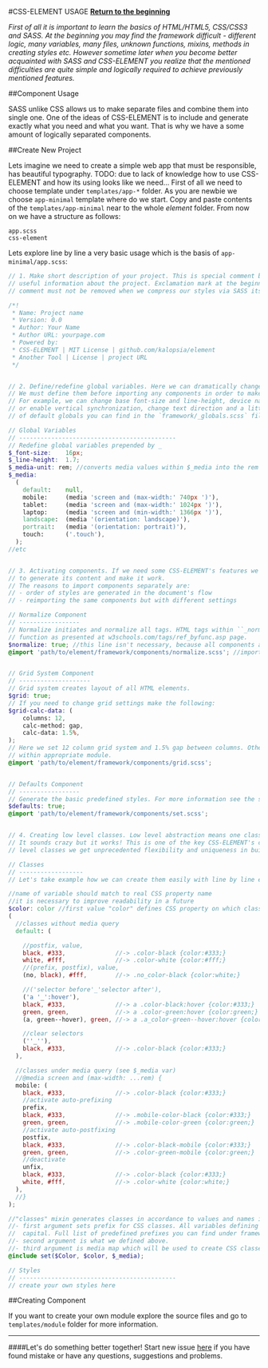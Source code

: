 #CSS-ELEMENT USAGE
**[Return to the beginning](https://github.com/kalopsia/element/blob/master/docs/0_preface.md)**<br/>

*First of all it is important to learn the basics of HTML/HTML5, CSS/CSS3 and SASS. At the beginning you may find the framework difficult - different logic, many variables, many files, unknown functions, mixins, methods in creating styles etc. However sometime later when you become better acquainted with SASS and CSS-ELEMENT you realize that the mentioned difficulties are quite simple and logically required to achieve previously mentioned features.*

##Component Usage

SASS unlike CSS allows us to make separate files and combine them into single one. One of the ideas of CSS-ELEMENT is to include and generate exactly what you need and what you want. That is why we have a some amount of logically separated components.


##Create New Project

Lets imagine we need to create a simple web app that must be responsible, has beautiful typography.
TODO: due to lack of knowledge how to use CSS-ELEMENT and how its using looks like we need...
First of all we need to choose template under `templates/app-*` folder. As you are newbie we choose `app-minimal` template where do we start. Copy and paste contents of the `templates/app-minimal` near to the whole *element* folder. From now on we have a structure as follows:

```
app.scss
css-element
```

Lets explore line by line a very basic usage which is the basis of `app-minimal/app.scss`:

```SCSS
// 1. Make short description of your project. This is special comment block that gives strangers
// useful information about the project. Exclamation mark at the beginning indicates that the
// comment must not be removed when we compress our styles via SASS itself or third-party tools

/*!
 * Name: Project name
 * Version: 0.0
 * Author: Your Name
 * Author URL: yourpage.com
 * Powered by:
 * CSS-ELEMENT | MIT License | github.com/kalopsia/element
 * Another Tool | License | project URL
 */


// 2. Define/redefine global variables. Here we can dramatically change the base CSS-ELEMENT's behavior.
// We must define them before importing any components in order to make custom variables work.
// For example, we can change base font-size and line-height, device names and width range, disable
// or enable vertical synchronization, change text direction and a little bit more. A complete list
// of default globals you can find in the `framework/_globals.scss` file.

// Global Variables
// --------------------------------------------
// Redefine global variables prepended by _
$_font-size:    16px;
$_line-height:  1.7;
$_media-unit: rem; //converts media values within $_media into the rem unit
$_media:
  (
    default:    null,
    mobile:     (media 'screen and (max-width:' 740px ')'),
    tablet:     (media 'screen and (max-width:' 1024px ')'),
    laptop:     (media 'screen and (min-width:' 1366px ')'),
    landscape:  (media '(orientation: landscape)'),
    portrait:   (media '(orientation: portrait)'),
    touch:      ('.touch'),
  );
//etc


// 3. Activating components. If we need some CSS-ELEMENT's features we must import each module separately
// to generate its content and make it work.
// The reasons to import components separately are:
// - order of styles are generated in the document's flow
// - reimporting the same components but with different settings

// Normalize Component
// -----------------
// Normalize initiates and normalize all tags. HTML tags within ``_normalize.scss`` are grouped by
// function as presented at w3schools.com/tags/ref_byfunc.asp page.
$normalize: true; //this line isn't necessary, because all components active by default
@import 'path/to/element/framework/components/normalize.scss'; //import module


// Grid System Component
// --------------------
// Grid system creates layout of all HTML elements.
$grid: true;
// If you need to change grid settings make the following:
$grid-calc-data: (
    columns: 12,
    calc-method: gap,
    calc-data: 1.5%,
);
// Here we set 12 column grid system and 1.5% gap between columns. Other available options you can find
// within appropriate module.
@import 'path/to/element/framework/components/grid.scss';


// Defaults Component
// -----------------
// Generate the basic predefined styles. For more information see the source code
$defaults: true;
@import 'path/to/element/framework/components/set.scss';


// 4. Creating low level classes. Low level abstraction means one class contains only one CSS property.
// It sounds crazy but it works! This is one of the key CSS-ELEMENT's concepts. Due to big amount of low
// level classes we get unprecedented flexibility and uniqueness in building design.

// Classes
// ------------------
// Let's take example how we can create them easily with line by line explanation:

//name of variable should match to real CSS property name
//it is necessary to improve readability in a future
$color: color //first value "color" defines CSS property on which classes will be based
(
  //classes without media query
  default: (

    //postfix, value,
    black, #333,              //-> .color-black {color:#333;}
    white, #fff,              //-> .color-white {color:#fff;}
    //(prefix, postfix), value,
    (no, black), #fff,        //-> .no_color-black {color:white;}

    //('selector before'_'selector after'),
    ('a '_':hover'),
    black, #333,              //-> a .color-black:hover {color:#333;}
    green, green,             //-> a .color-green:hover {color:green;}
    (a, green--hover), green, //-> a .a_color-green--hover:hover {color:green;}

    //clear selectors
    (''_''),
    black, #333,              //-> .color-black {color:#333;}
  ),

  //classes under media query (see $_media var)
  //@media screen and (max-width: ...rem) {
  mobile: (
    black, #333,              //-> .color-black {color:#333;}
    //activate auto-prefixing
    prefix,
    black, #333,              //-> .mobile-color-black {color:#333;}
    green, green,             //-> .mobile-color-green {color:green;}
    //activate auto-postfixing
    postfix,
    black, #333,              //-> .color-black-mobile {color:#333;}
    green, green,             //-> .color-green-mobile {color:green;}
    //deactivate
    unfix,
    black, #333,              //-> .color-black {color:#333;}
    white, #fff,              //-> .color-white {color:white;}
  ),
  //}
);

//"classes" mixin generates classes in accordance to values and names inside $color variable
//- first argument sets prefix for CSS classes. All variables defining CSS prefixes begin with a
//  capital. Full list of predefined prefixes you can find under framework/_naming.scss file
//- second argument is what we defined above.
//- third argument is media map which will be used to create CSS classes under media queries;
@include set($Color, $color, $_media);

// Styles
// --------------------------------------------
// create your own styles here

```

##Creating Component

If you want to create your own module explore the source files and go to ``templates/module`` folder
for more information.

---

####Let's do something better together!
Start new issue [here](https://github.com/kalopsia/element/issues/new) if you have found mistake or have any questions, suggestions and problems.